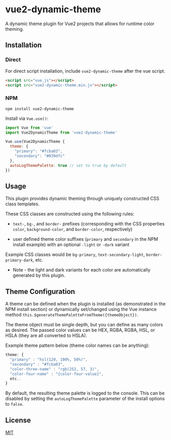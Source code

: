 # vue2-dynamic-theme

A dynamic theme plugin for Vue2 projects that allows for runtime color theming.

## Installation

### Direct

For direct script installation, include `vue2-dynamic-theme` after the vue script.

```html
<script src="vue.js"></script>
<script src="vue2-dynamic-theme.min.js"></script>
```

### NPM

```
npm install vue2-dynamic-theme
```

Install via `Vue.use()`:

```js
import Vue from 'vue'
import Vue2DynamicTheme from 'vue2-dynamic-theme'

Vue.use(Vue2DynamicTheme {
  theme: {
    "primary": "#fcba03",
    "secondary": "#039dfc"
  },
  autoLogThemePalette: true // set to true by default
})
```

## Usage

This plugin provides dynamic theming through uniquely constructed CSS class templates.

These CSS classes are constructed using the following rules:

- `text-`, `bg-`, and `border-` prefixes (corresponding with the CSS properties `color`, `background-color`, and `border-color`, respectively) 

- user defined theme color suffixes (`primary` and `secondary` in the NPM install example) with an optional `-light` or `-dark` variant

Example CSS classes would be `bg-primary`, `text-secondary-light`, `border-primary-dark`, etc.

* Note - the light and dark variants for each color are automatically generated by this plugin.


## Theme Configuration

A theme can be defined when the plugin is installed (as demonstrated in the NPM install section) or dynamically set/changed using the Vue instance method `this.$generateThemePaletteFromTheme({themeObject})`. 

The theme object must be single depth, but you can define as many colors as desired. The passed color values can be HEX, RGBA, RGBA, HSL, or HSLA (they are all converted to HSLA). 

Example theme pattern below (theme color names can be anything):

```js
theme: {
  "primary" : "hsl(120, 100%, 50%)",
  "secondary" : "#fcba03",
  "color-three-name" : "rgb(252, 57, 3)",
  "color-four-name" : "{color-four-value}",
  etc..
}
```

By default, the resulting theme palette is logged to the console. This can be disabled by setting the `autoLogThemePalette` parameter of the install options to `false`.


## License

[MIT](http://opensource.org/licenses/MIT)


